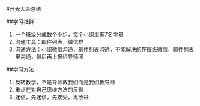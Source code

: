 #开光大会总结

##学习社群

1. 一个班级分成数个小组，每个小组里有7名学员
2. 沟通工具：邮件列表，微信群
3. 沟通方法：小组微信沟通，邮件列表沟通，不能解决的在班级微信，邮件列表里沟通，最后再上报给导师团


##学习方法

1. 反转教学，不是导师教我们而是我们教导师
2. 重点在对自己思维方法的反省
3. 迷信，先迷信，先接受，再改进
